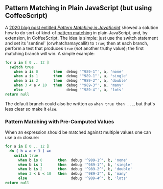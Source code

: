 

## Pattern Matching in Plain JavaScript (but using CoffeeScript)

A [2020 blog post entitled *Pattern Matching in JavaScript*](https://kyleshevlin.com/pattern-matching)
showed a solution how to do sort-of kind-of [pattern
matching](https://github.com/tc39/proposal-pattern-matching) in plain JavaScript, and, by extension, in
CoffeeScript. The idea is simple: just use the switch statement and set its 'sentinel' (orwhatchamaycallit)
to `true`; then at each branch, perform a test that produces `true` (*not* another truthy value); the first
matching branch will win. A simple example:

```coffee
for a in [ 0 .. 12 ]
  switch true
    when a is 0       then  debug '^989-1^', a, 'none'
    when a is 1       then  debug '^989-1^', a, 'single'
    when a is 2       then  debug '^989-2^', a, 'double'
    when 3 < a < 10   then  debug '^989-3^', a, 'many'
    else                    debug '^989-4^', a, 'lots'
return null
```

The default branch could also be written as `when true then ...`, but that's less clear so make it `else`.

### Pattern Matching with Pre-Computed Values

When an expression should be matched against multiple values one can use a `do` closure:

```coffee
for a in [ 0 .. 12 ]
  do ( b = a + 1 ) =>
    switch true
      when b is 0       then  debug '^989-1^', b, 'none'
      when b is 1       then  debug '^989-1^', b, 'single'
      when b is 2       then  debug '^989-2^', b, 'double'
      when 3 < b < 10   then  debug '^989-3^', b, 'many'
      else                    debug '^989-4^', b, 'lots'
return null
```


